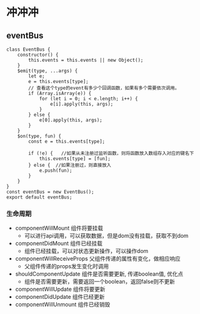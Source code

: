 <!-- # Getting Started with Create React App

This project was bootstrapped with [Create React App](https://github.com/facebook/create-react-app).

## Available Scripts

In the project directory, you can run:

### `yarn start`

Runs the app in the development mode.\
Open [http://localhost:3000](http://localhost:3000) to view it in the browser.

The page will reload if you make edits.\
You will also see any lint errors in the console.

### `yarn test`

Launches the test runner in the interactive watch mode.\
See the section about [running tests](https://facebook.github.io/create-react-app/docs/running-tests) for more information.

### `yarn build`

Builds the app for production to the `build` folder.\
It correctly bundles React in production mode and optimizes the build for the best performance.

The build is minified and the filenames include the hashes.\
Your app is ready to be deployed!

See the section about [deployment](https://facebook.github.io/create-react-app/docs/deployment) for more information.

### `yarn eject`

**Note: this is a one-way operation. Once you `eject`, you can’t go back!**

If you aren’t satisfied with the build tool and configuration choices, you can `eject` at any time. This command will remove the single build dependency from your project.

Instead, it will copy all the configuration files and the transitive dependencies (webpack, Babel, ESLint, etc) right into your project so you have full control over them. All of the commands except `eject` will still work, but they will point to the copied scripts so you can tweak them. At this point you’re on your own.

You don’t have to ever use `eject`. The curated feature set is suitable for small and middle deployments, and you shouldn’t feel obligated to use this feature. However we understand that this tool wouldn’t be useful if you couldn’t customize it when you are ready for it.

## Learn More

You can learn more in the [Create React App documentation](https://facebook.github.io/create-react-app/docs/getting-started).

To learn React, check out the [React documentation](https://reactjs.org/).

### Code Splitting

This section has moved here: [https://facebook.github.io/create-react-app/docs/code-splitting](https://facebook.github.io/create-react-app/docs/code-splitting)

### Analyzing the Bundle Size

This section has moved here: [https://facebook.github.io/create-react-app/docs/analyzing-the-bundle-size](https://facebook.github.io/create-react-app/docs/analyzing-the-bundle-size)

### Making a Progressive Web App

This section has moved here: [https://facebook.github.io/create-react-app/docs/making-a-progressive-web-app](https://facebook.github.io/create-react-app/docs/making-a-progressive-web-app)

### Advanced Configuration

This section has moved here: [https://facebook.github.io/create-react-app/docs/advanced-configuration](https://facebook.github.io/create-react-app/docs/advanced-configuration)

### Deployment

This section has moved here: [https://facebook.github.io/create-react-app/docs/deployment](https://facebook.github.io/create-react-app/docs/deployment)

### `yarn build` fails to minify

This section has moved here: [https://facebook.github.io/create-react-app/docs/troubleshooting#npm-run-build-fails-to-minify](https://facebook.github.io/create-react-app/docs/troubleshooting#npm-run-build-fails-to-minify) -->
# 冲冲冲

## eventBus
```
class EventBus {
    constructor() {
        this.events = this.events || new Object();
    }
    $emit(type, ...args) {
        let e;
        e = this.events[type];
        // 查看这个type的event有多少个回调函数，如果有多个需要依次调用。
        if (Array.isArray(e)) {
            for (let i = 0; i < e.length; i++) {
                e[i].apply(this, args);
            }
        } else {
            e[0].apply(this, args);
        }
    }
    $on(type, fun) {
        const e = this.events[type];

        if (!e) {   //如果从未注册过监听函数，则将函数放入数组存入对应的键名下
            this.events[type] = [fun];
        } else {  //如果注册过，则直接放入
            e.push(fun);
        }
    }
}
const eventBus = new EventBus();
export default eventBus;
```

### 生命周期
+ componentWillMount 组件将要挂载
    - 可以进行api调用，可以获取数据，但是dom没有挂载，获取不到dom
+ componentDidMount 组件已经挂载
    - 组件已经挂载，可以对状态更新操作，可以操作dom
+ componentWillReceiveProps 父组件传递的属性有变化，做相应响应
    - 父组件传递的props发生变化时调用
+ shouldComponentUpdate 组件是否需要更新, 传递boolean值, 优化点
    - 组件是否需要更新，需要返回一个boolean，返回false则不更新
+ componentWillUpdate 组件将要更新
+ componentDidUpdate 组件已经更新
+ componentWillUnmount 组件已经销毁